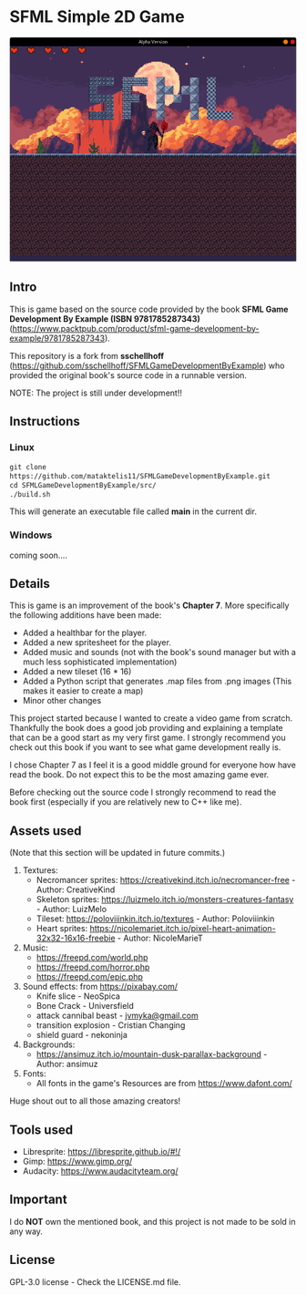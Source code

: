 # SFML Simple 2D Game

<img src="/docs/screenshots/1.png" alt="Alt text" title="In-Development Screenshot">


## Intro
This is game based on the source code provided by the book **SFML Game Development By Example (ISBN 9781785287343)** (https://www.packtpub.com/product/sfml-game-development-by-example/9781785287343).

This repository is a fork from **sschellhoff** (https://github.com/sschellhoff/SFMLGameDevelopmentByExample) who provided the original book's source code in a runnable version.

NOTE: The project is still under development!!

## Instructions
### Linux
```
git clone https://github.com/mataktelis11/SFMLGameDevelopmentByExample.git
cd SFMLGameDevelopmentByExample/src/
./build.sh 
```
This will generate an executable file called **main** in the current dir.
### Windows
coming soon....

## Details
This is game is an improvement of the book's **Chapter 7**. More specifically the following additions have been made:
- Added a healthbar for the player.
- Added a new spritesheet for the player.
- Added music and sounds (not with the book's sound manager but with a much less sophisticated implementation)
- Added a new tileset (16 * 16)
- Added a Python script that generates .map files from .png images (This makes it easier to create a map)
- Minor other changes

This project started because I wanted to create a video game from scratch. Thankfully the book does a good job providing and explaining a template that can be a good start as my very first game. I strongly recommend you check out this book if you want to see what game development really is.

I chose Chapter 7 as I feel it is a good middle ground for everyone how have read the book. Do not expect this to be the most amazing game ever.

Before checking out the source code I strongly recommend to read the book first (especially if you are relatively new to C++ like me).

## Assets used

(Note that this section will be updated in future commits.)

1. Textures:
    - Necromancer sprites: https://creativekind.itch.io/necromancer-free - Author: CreativeKind
    - Skeleton sprites: https://luizmelo.itch.io/monsters-creatures-fantasy - Author: LuizMelo
    - Tileset: https://poloviiinkin.itch.io/textures - Author: Poloviiinkin
    - Heart sprites: https://nicolemariet.itch.io/pixel-heart-animation-32x32-16x16-freebie - Author: NicoleMarieT
2. Music:
    - https://freepd.com/world.php
    - https://freepd.com/horror.php
    - https://freepd.com/epic.php
3. Sound effects: from https://pixabay.com/
    - Knife slice - NeoSpica
    - Bone Crack - Universfield
    - attack cannibal beast - jvmyka@gmail.com
    - transition explosion - Cristian Changing
    - shield guard - nekoninja
4. Backgrounds:
    - https://ansimuz.itch.io/mountain-dusk-parallax-background - Author: ansimuz
5. Fonts:
    - All fonts in the game's Resources are from https://www.dafont.com/


Huge shout out to all those amazing creators!


## Tools used
- Libresprite: https://libresprite.github.io/#!/
- Gimp: https://www.gimp.org/
- Audacity: https://www.audacityteam.org/

## Important
I do **NOT** own the mentioned book, and this project is not made to be sold in any way.

## License
GPL-3.0 license - Check the LICENSE.md file.
